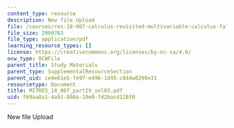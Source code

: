 ```yaml
---
content_type: resource
description: New file Upload
file: /courses/res-18-007-calculus-revisited-multivariable-calculus-fall-2011/f69aa8a14a91860a10e0fd2bacd128f0_MITRES_18_007_partIV_sol03.pdf
file_size: 2999763
file_type: application/pdf
learning_resource_types: []
license: https://creativecommons.org/licenses/by-nc-sa/4.0/
ocw_type: OCWFile
parent_title: Study Materials
parent_type: SupplementalResourceSection
parent_uid: ce4e61e5-fe97-e496-1d45-c844a0290e31
resourcetype: Document
title: MITRES_18_007_partIV_sol03.pdf
uid: f69aa8a1-4a91-860a-10e0-fd2bacd128f0
---
```

New file Upload